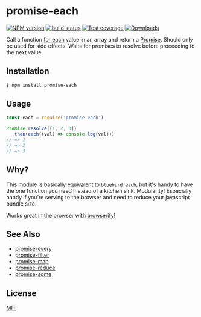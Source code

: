 # promise-each
[![NPM version][npm-image]][npm-url]
[![build status][travis-image]][travis-url]
[![Test coverage][coveralls-image]][coveralls-url]
[![Downloads][downloads-image]][downloads-url]

Call a function [for each][mdn] value in an array and return a [Promise][promise].
Should only be used for side effects. Waits for promises to resolve before
proceeding to the next value.

## Installation
```bash
$ npm install promise-each
```

## Usage
```js
const each = require('promise-each')

Promise.resolve([1, 2, 3])
  .then(each((val) => console.log(val)))
// => 1
// => 2
// => 3
```

## Why?
This module is basically equivalent to [`bluebird.each`][bluebird], but it's
handy to have the one function you need instead of a kitchen sink. Modularity!
Especially handy if you're serving to the browser and need to reduce your
javascript bundle size.

Works great in the browser with
[browserify](https://github.com/substack/node-browserify)!

## See Also
- [promise-every](https://github.com/yoshuawuyts/promise-every)
- [promise-filter](https://github.com/yoshuawuyts/promise-filter)
- [promise-map](https://github.com/yoshuawuyts/promise-map)
- [promise-reduce](https://github.com/yoshuawuyts/promise-reduce)
- [promise-some](https://github.com/yoshuawuyts/promise-some)

## License
[MIT](https://tldrlegal.com/license/mit-license)

[npm-image]: https://img.shields.io/npm/v/promise-each.svg?style=flat-square
[npm-url]: https://npmjs.org/package/promise-each
[travis-image]: https://img.shields.io/travis/yoshuawuyts/promise-each.svg?style=flat-square
[travis-url]: https://travis-ci.org/yoshuawuyts/promise-each
[coveralls-image]: https://img.shields.io/coveralls/yoshuawuyts/promise-each.svg?style=flat-square
[coveralls-url]: https://coveralls.io/r/yoshuawuyts/promise-each?branch=master
[downloads-image]: https://img.shields.io/npm/dm/promise-each.svg?style=flat-square
[downloads-url]: https://npmjs.org/package/promise-each

[mdn]: https://developer.mozilla.org/en-US/docs/Web/JavaScript/Reference/Global_Objects/Array/each
[promise]: https://developer.mozilla.org/en-US/docs/Web/JavaScript/Reference/Global_Objects/Promise
[bluebird]: https://github.com/petkaantonov/bluebird/blob/master/API.md#eachfunction-iterator---promise
